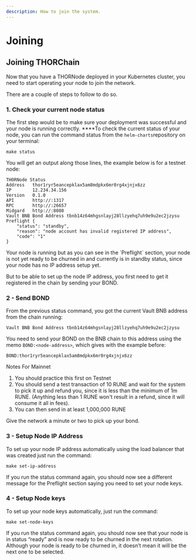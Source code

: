 ```yaml
---
description: How to join the system.
---
```


# Joining

## **Joining THORChain** 

Now that you have a THORNode deployed in your Kubernetes cluster, you need to start operating your node to join the network.

There are a couple of steps to follow to do so.

### 1. Check your current node status

The first step would be to make sure your deployment was successful and your node is running correctly. ****To check the current status of your node, you can run the command status from the `helm-charts`repository on your terminal:

```text
make status
```

  
You will get an output along those lines, the example below is for a testnet node:

```text
THORNode Status
Address   thor1ryr5eancepklax5am8mdpkx6mr0rg4xjnjx6zz
IP        12.234.34.156
Version   0.1.0
API       http://:1317
RPC       http://:26657
Midgard   http://:8080
Vault BNB Bond Address tbnb14z64mhgsnlayj28llzyehq7uh9e9u2ec2jzysu
Preflight { 
    "status": "standby", 
    "reason": "node account has invalid registered IP address", 
    "code": "1" 
}
```

Your node is running but as you can see in the \`Preflight\` section, your node is not yet ready to be churned in and currently is in standby status, since your node has no IP address setup yet.

But to be able to set up the node IP address, you first need to get it registered in the chain by sending your BOND.

### 2 - Send BOND

From the previous status command, you got the current Vault BNB address from the chain running:

```text
Vault BNB Bond Address tbnb14z64mhgsnlayj28llzyehq7uh9e9u2ec2jzysu
```

You need to send your BOND on the BNB chain to this address using the memo `BOND:<node-address>`, which gives with the example before: 

`BOND:thor1ryr5eancepklax5am8mdpkx6mr0rg4xjnjx6zz`

Notes For Mainnet

1. You should practice this first on Testnet
2. You should send a test transaction of 10 RUNE and wait for the system to pick it up and refund you, since it is less than the minimum of 1m RUNE. \(Anything less than 1 RUNE won't result in a refund, since it will consume it all in fees\). 
3. You can then send in at least 1,000,000 RUNE

Give the network a minute or two to pick up your bond.

### 3 - Setup Node IP Address

To set up your node IP address automatically using the load balancer that was created just run the command:

```text
make set-ip-address
```

If you run the status command again, you should now see a different message for the Preflight section saying you need to set your node keys.

### 4 - Setup Node keys

To set up your node keys automatically, just run the command:

```text
make set-node-keys
```

If you run the status command again, you should now see that your node is in status “ready” and is now ready to be churned in the next rotation. Although your node is ready to be churned in, it doesn’t mean it will be the next one to be selected.

